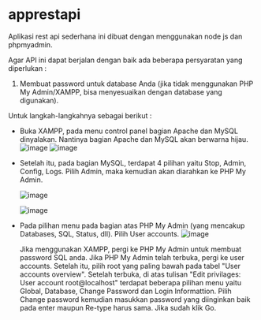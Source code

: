 # apprestapi
 Aplikasi rest api sederhana ini dibuat dengan menggunakan node js dan phpmyadmin.

 Agar API ini dapat berjalan dengan baik ada beberapa persyaratan yang diperlukan :
 1. Membuat password untuk database Anda (jika tidak menggunakan PHP My Admin/XAMPP, bisa menyesuaikan dengan database yang digunakan).

 Untuk langkah-langkahnya sebagai berikut :
 - Buka XAMPP, pada menu control panel bagian Apache dan MySQL dinyalakan. Nantinya bagian Apache dan MySQL akan berwarna hijau.
   ![image](https://github.com/CharlesD12/apprestapi/assets/78160523/284a2123-9735-4820-a455-229dbfc22b61)
   ![image](https://github.com/CharlesD12/apprestapi/assets/78160523/c58d9dc6-3439-4226-b0f9-29edd1684a7d)

 - Setelah itu, pada bagian MySQL, terdapat 4 pilihan yaitu Stop, Admin, Config, Logs. Pilih Admin, maka kemudian akan diarahkan ke PHP My Admin.

   ![image](https://github.com/CharlesD12/apprestapi/assets/78160523/06b004c0-17f9-4a3b-bec6-eba68aabc80b)


   ![image](https://github.com/CharlesD12/apprestapi/assets/78160523/a80fde76-bb15-4f8e-8b3c-2f0a9cb5122a)

- Pada pilihan menu pada bagian atas PHP My Admin (yang mencakup Databases, SQL, Status, dll). Pilih User accounts.
  ![image](https://github.com/CharlesD12/apprestapi/assets/78160523/cc5c4fff-fafe-4433-828a-94b04dab30e7)

   
    Jika menggunakan XAMPP, pergi ke PHP My Admin untuk membuat password SQL anda. Jika PHP My Admin telah terbuka,
    pergi ke user accounts. Setelah itu, pilih root yang paling bawah pada tabel "User accounts overview". Setelah terbuka,
    di atas tulisan "Edit privilages: User account root@localhost" terdapat beberapa pilihan menu yaitu Global, Database,
    Change Password dan Login Informattion. Pilih Change password kemudian masukkan password yang diinginkan baik pada enter
    maupun Re-type harus sama. Jika sudah klik Go.
